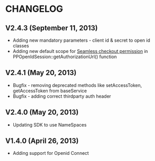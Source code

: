 
# CHANGELOG

## V2.4.3 (September 11, 2013)

   * Adding new mandatory parameters - client id & secret to open id classes
   * Adding new default scope for [Seamless checkout permission](https://developer.paypal.com/webapps/developer/docs/integration/direct/log-in-with-paypal/detailed/#seamlesscheckout) in PPOpenIdSession::getAuthorizationUrl() function

## V2.4.1 (May 20, 2013)
   * Bugfix - removing deprecated methods like setAccessToken, getAccessToken from baseService 
   * Bugfix - adding correct thirdparty auth header
   
## V2.4.0 (May 20, 2013)
   * Updating SDK to use NameSpaces
   

## V1.4.0 (April 26, 2013)
   * Adding support for Openid Connect
   

